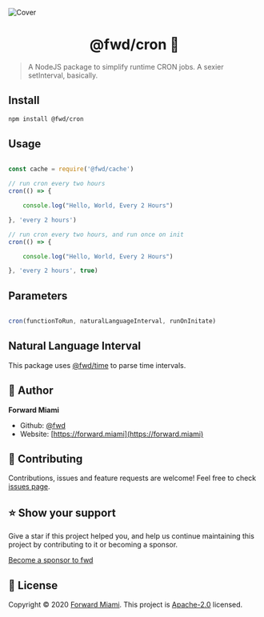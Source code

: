 ![Cover](https://raw.githubusercontent.com/fwd/cron/master/.github/cover.png)

<h1 align="center">@fwd/cron 💾</h1>

> A NodeJS package to simplify runtime CRON jobs. A sexier setInterval, basically.

## Install

```sh
npm install @fwd/cron
```

## Usage

```js

const cache = require('@fwd/cache')

// run cron every two hours
cron(() => {

	console.log("Hello, World, Every 2 Hours")

}, 'every 2 hours')

// run cron every two hours, and run once on init
cron(() => {

	console.log("Hello, World, Every 2 Hours")

}, 'every 2 hours', true)

```

## Parameters

```js

cron(functionToRun, naturalLanguageInterval, runOnInitate)

````

## Natural Language Interval

This package uses [@fwd/time](https://github.com/fwd/time) to parse time intervals. 

## 👤 Author

**Forward Miami**

* Github: [@fwd](https://github.com/fwd)
* Website: [https://forward.miami](https://forward.miami)

## 🤝 Contributing

Contributions, issues and feature requests are welcome! Feel free to check [issues page](https://github.com/fwd/cron/issues).

## ⭐️ Show your support

Give a star if this project helped you, and help us continue maintaining this project by contributing to it or becoming a sponsor.

[Become a sponsor to fwd](https://github.com/sponsors/fwd)

## 📝 License

Copyright © 2020 [Forward Miami](https://forward.miami). This project is [Apache-2.0](https://spdx.org/licenses/Apache-2.0.html) licensed.